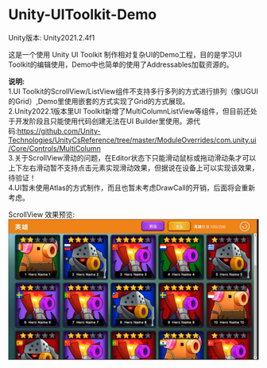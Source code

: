 # Unity-UIToolkit-Demo

Unity版本: Unity2021.2.4f1

这是一个使用 Unity UI Toolkit 制作相对复杂UI的Demo工程，目的是学习UI Toolkit的编辑使用，Demo中也简单的使用了Addressables加载资源的。

**说明:**  
1.UI Toolkit的ScrollView/ListView组件不支持多行多列的方式进行排列（像UGUI的Grid）,Demo里使用嵌套的方式实现了Grid的方式展现。    
2.Unity2022.1版本里UI Toolkit新增了MultiColumnListView等组件，但目前还处于开发阶段且只能使用代码创建无法在UI Builder里使用。源代码:https://github.com/Unity-Technologies/UnityCsReference/tree/master/ModuleOverrides/com.unity.ui/Core/Controls/MultiColumn   
3.关于ScrollView滑动的问题，在Editor状态下只能滑动鼠标或拖动滑动条才可以上下左右滑动暂不支持点击元素实现滑动效果，但据说在设备上可以实现该效果，待验证！  
4.UI暂未使用Atlas的方式制作，而且也暂未考虑DrawCall的开销，后面将会重新考虑。  

ScrollView 效果预览:  
![1](img/1.png)